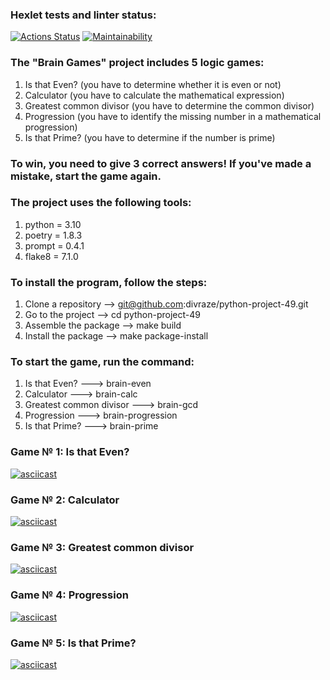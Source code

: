 ### Hexlet tests and linter status:
[![Actions Status](https://github.com/divraze/python-project-49/actions/workflows/hexlet-check.yml/badge.svg)](https://github.com/divraze/python-project-49/actions)
[![Maintainability](https://api.codeclimate.com/v1/badges/94a2f16935da188fe62c/maintainability)](https://codeclimate.com/github/divraze/python-project-49/maintainability)


### The "Brain Games" project includes 5 logic games:
1. Is that Even?  (you have to determine whether it is even or not)
2. Calculator  (you have to calculate the mathematical expression)
3. Greatest common divisor  (you have to determine the common divisor)
4. Progression  (you have to identify the missing number in a mathematical progression)
5. Is that Prime?  (you have to determine if the number is prime)

### To win, you need to give 3 correct answers! If you've made a mistake, start the game again.


### The project uses the following tools:
1. python = 3.10
2. poetry = 1.8.3
3. prompt = 0.4.1
4. flake8 = 7.1.0


### To install the program, follow the steps:
1. Clone a repository --> git@github.com:divraze/python-project-49.git
2. Go to the project --> cd python-project-49
3. Assemble the package --> make build
4. Install the package --> make package-install


### To start the game, run the command:
1. Is that Even? ---> brain-even
2. Calculator ---> brain-calc
3. Greatest common divisor ---> brain-gcd
4. Progression ---> brain-progression
5. Is that Prime? ---> brain-prime


### Game № 1: Is that Even?
[![asciicast](https://asciinema.org/a/YjNd0GvDfwjd4yz6vkOlOJKas.svg)](https://asciinema.org/a/YjNd0GvDfwjd4yz6vkOlOJKas)


### Game № 2: Calculator
[![asciicast](https://asciinema.org/a/NrBpDOCXLJkDqqOJuj0zpa7O2.svg)](https://asciinema.org/a/NrBpDOCXLJkDqqOJuj0zpa7O2)


### Game № 3: Greatest common divisor
[![asciicast](https://asciinema.org/a/feCDNKv79eboMoLJYduWH1Dnc.svg)](https://asciinema.org/a/feCDNKv79eboMoLJYduWH1Dnc)


### Game № 4: Progression
[![asciicast](https://asciinema.org/a/DdS7GOAchd5WbWnrqgwuQGamT.svg)](https://asciinema.org/a/DdS7GOAchd5WbWnrqgwuQGamT)


### Game № 5: Is that Prime?
[![asciicast](https://asciinema.org/a/ZsY7fdoYzLKEmXGebGcubm7R2.svg)](https://asciinema.org/a/ZsY7fdoYzLKEmXGebGcubm7R2)
